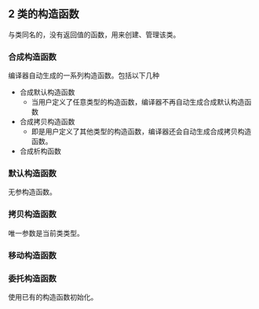 

## 2 类的构造函数

与类同名的，没有返回值的函数，用来创建、管理该类。

### 合成构造函数

编译器自动生成的一系列构造函数。包括以下几种
* 合成默认构造函数
  * 当用户定义了任意类型的构造函数，编译器不再自动生成合成默认构造函数
* 合成拷贝构造函数
  * 即是用户定义了其他类型的构造函数，编译器还会自动生成合成拷贝构造函数。
* 合成析构函数

### 默认构造函数

无参构造函数。

### 拷贝构造函数

唯一参数是当前类类型。

### 移动构造函数


### 委托构造函数

使用已有的构造函数初始化。
